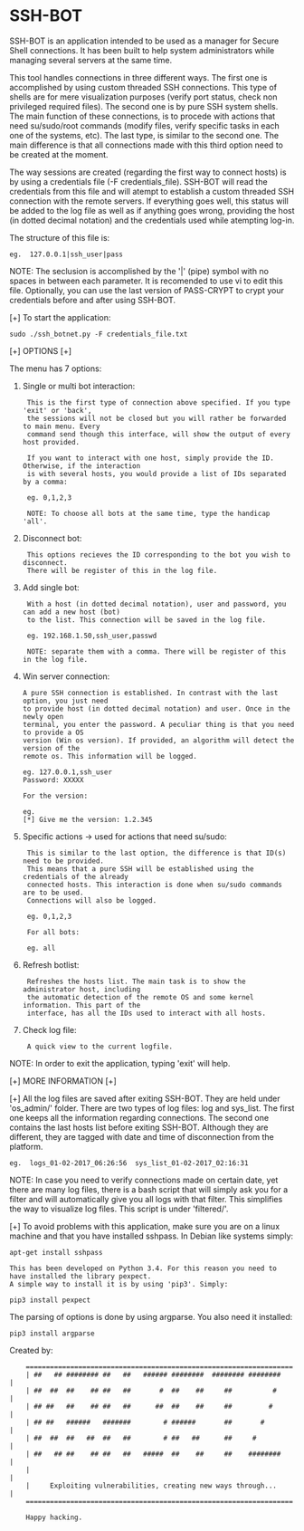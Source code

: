  # SSH-BOT

   SSH-BOT is an application intended to be used as a manager for
Secure Shell connections. It has been built to help system administrators while
managing several servers at the same time.

   This tool handles connections in three different ways. The first one is 
accomplished by using custom threaded SSH connections. This type of shells are for mere
visualization purposes (verify port status, check non privileged required files). The second
one is by pure SSH system shells. The main function of these connections, is to 
procede with actions that need su/sudo/root commands (modify files, verify specific
tasks in each one of the systems, etc). The last type, is similar to the second one. The
main difference is that all connections made with this third option need to be created
at the moment.

   The way sessions are created (regarding the first way to connect hosts) is by using a credentials 
file (-F credentials_file). SSH-BOT will read the credentials from this file and will atempt to establish 
a custom threaded SSH connection with the remote servers. If everything goes well, this status will be added to the
log file as well as if anything goes wrong, providing the host (in dotted decimal notation)
and the credentials used while atempting log-in. 

The structure of this file is:

	eg.  127.0.0.1|ssh_user|pass

NOTE: The seclusion is accomplished by the '|' (pipe) symbol with no spaces in between each parameter. 
	It is recomended to use vi to edit this file. Optionally, you can use the last version of 
	PASS-CRYPT to crypt your credentials before and after using SSH-BOT.




[+] To start the application:

	sudo ./ssh_botnet.py -F credentials_file.txt



[+] OPTIONS [+]

The menu has 7 options:

1) Single or multi bot interaction:

		This is the first type of connection above specified. If you type 'exit' or 'back',
		the sessions will not be closed but you will rather be forwarded to main menu. Every
		command send though this interface, will show the output of every host provided.

		If you want to interact with one host, simply provide the ID. Otherwise, if the interaction
		is with several hosts, you would provide a list of IDs separated by a comma:

		eg. 0,1,2,3

		NOTE: To choose all bots at the same time, type the handicap 'all'.

2) Disconnect bot:

		This options recieves the ID corresponding to the bot you wish to disconnect.
		There will be register of this in the log file.

3) Add single bot:
	
		With a host (in dotted decimal notation), user and password, you can add a new host (bot) 
		to the list. This connection will be saved in the log file.

		eg. 192.168.1.50,ssh_user,passwd

		NOTE: separate them with a comma. There will be register of this in the log file.

 4) Win server connection:

		A pure SSH connection is established. In contrast with the last option, you just need 
		to provide host (in dotted decimal notation) and user. Once in the newly open
		terminal, you enter the password. A peculiar thing is that you need to provide a OS 
		version	(Win os version). If provided, an algorithm will detect the version of the 
		remote os. This information will be logged.

		eg. 127.0.0.1,ssh_user
		Password: XXXXX

		For the version:

		eg.
		[*] Give me the version: 1.2.345

5) Specific actions -> used for actions that need su/sudo:
	
		This is similar to the last option, the difference is that ID(s) need to be provided.
		This means that a pure SSH will be established using the credentials of the already 
		connected hosts. This interaction is done when su/sudo commands are to be used.
		Connections will also be logged.

		eg. 0,1,2,3

		For all bots:

		eg. all
	
6) Refresh botlist:

		Refreshes the hosts list. The main task is to show the administrator host, including
		the automatic detection of the remote OS and some kernel information. This part of the
		interface, has all the IDs used to interact with all hosts.

7) Check log file:

		A quick view to the current logfile.


NOTE:  In order to exit the application, typing 'exit' will help.



[+] MORE INFORMATION [+]


[+] All the log files are saved after exiting SSH-BOT. They are held under 'os_admin/' folder.
    There are two types of log files: log and sys_list. The first one keeps all the information
    regarding connections. The second one contains the last hosts list before exiting SSH-BOT. 
    Although they are different, they are tagged with date and time of disconnection from the platform.

	eg.  logs_01-02-2017_06:26:56  sys_list_01-02-2017_02:16:31


   NOTE: In case you need to verify connections made on certain date, yet there are many log files,
	 there is a bash script that will simply ask you for a filter and will automatically give you
	 all logs with that filter. This simplifies the way to visualize log files. This script is under
	 'filtered/'.

[+] To avoid problems with this application, make sure you are on a linux machine and that
    you have installed sshpass. In Debian like systems simply:

	apt-get install sshpass

    This has been developed on Python 3.4. For this reason you need to have installed the library pexpect.
    A simple way to install it is by using 'pip3'. Simply:
	
	pip3 install pexpect

   The parsing of options is done by using argparse. You also need it installed:

	pip3 install argparse 


Created by: 

		==================================================================
		| ##   ## ######## ##   ##   ###### ########  ######## ########   |
		| ##  ##  ##    ## ##   ##       #  ##    ##     ##          #    |
		| ## ##   ##    ## ##   ##      ##  ##    ##     ##         #     |
		| ## ##   ######   #######        # ######       ##       #       |
		| ##  ##  ##   ##  ##   ##        # ##   ##      ##     #         |
		| ##   ## ##    ## ##   ##   #####  ##    ##     ##    ########   |
		|                                                                 |
		|     Exploiting vulnerabilities, creating new ways through...    |
		==================================================================	
	
		Happy hacking.	
